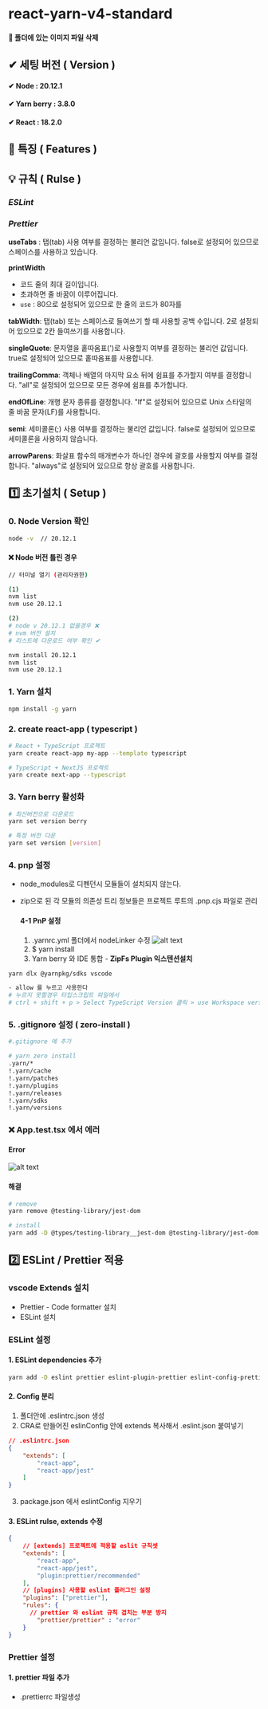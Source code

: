 # react-yarn-v4-standard
#### 🛒 폴더에 있는 이미지 파일 삭제

## ✔ 세팅 버전 ( Version )

#### ✔ **Node** : 20.12.1

#### ✔ **Yarn berry** : 3.8.0

#### ✔ **React** : 18.2.0

## 📖 특징 ( Features )


## 💡 규칙 ( Rulse )

### *ESLint*


### *Prettier*

**useTabs** : 탭(tab) 사용 여부를 결정하는 불리언 값입니다. false로 설정되어 있으므로 스페이스를 사용하고 있습니다.

**printWidth** 
- 코드 줄의 최대 길이입니다. 
- 초과하면 줄 바꿈이 이루어집니다.
- `use` : 80으로 설정되어 있으므로 한 줄의 코드가 80자를

**tabWidth**: 탭(tab) 또는 스페이스로 들여쓰기 할 때 사용할 공백 수입니다. 2로 설정되어 있으므로 2칸 들여쓰기를 사용합니다.

**singleQuote**: 문자열을 홑따옴표(')로 사용할지 여부를 결정하는 불리언 값입니다. true로 설정되어 있으므로 홑따옴표를 사용합니다.

**trailingComma**: 객체나 배열의 마지막 요소 뒤에 쉼표를 추가할지 여부를 결정합니다. "all"로 설정되어 있으므로 모든 경우에 쉼표를 추가합니다.

**endOfLine**: 개행 문자 종류를 결정합니다. "lf"로 설정되어 있으므로 Unix 스타일의 줄 바꿈 문자(LF)를 사용합니다.

**semi**: 세미콜론(;) 사용 여부를 결정하는 불리언 값입니다. false로 설정되어 있으므로 세미콜론을 사용하지 않습니다.

**arrowParens**: 화살표 함수의 매개변수가 하나인 경우에 괄호를 사용할지 여부를 결정합니다. "always"로 설정되어 있으므로 항상 괄호를 사용합니다.


## 1️⃣ 초기설치 ( Setup )

### 0. Node Version 확인

```bash
node -v  // 20.12.1
```

#### ❌ Node 버전 틀린 경우

```bash
// 터미널 열기 (관리자권한)

(1)
nvm list
nvm use 20.12.1

(2)
# node v 20.12.1 없을경우 ❌
# nvm 버전 설치
# 리스트에 다운로드 여부 확인 ✔

nvm install 20.12.1
nvm list
nvm use 20.12.1
```

### 1. Yarn 설치

```bash
npm install -g yarn
```

### 2. create react-app ( typescript )

```bash
# React + TypeScript 프로젝트
yarn create react-app my-app --template typescript

# TypeScript + NextJS 프로젝트
yarn create next-app --typescript
```

### 3. Yarn berry 활성화

```bash
# 최신버전으로 다운로드
yarn set version berry

# 특정 버전 다운
yarn set version [version]
```

### 4. pnp 설정

- node_modules로 디펜던시 모듈들이 설치되지 않는다.
- zip으로 된 각 모듈의 의존성 트리 정보들은 프로젝트 루트의 .pnp.cjs 파일로 관리

  #### 4-1 PnP 설정

  1. .yarnrc.yml 폴더에서 nodeLinker 수정
     ![alt text](image.png)
  2. $ yarn install
  3. Yarn berry 와 IDE 통합 - **ZipFs Plugin 익스텐션설치**

```bash
yarn dlx @yarnpkg/sdks vscode

- allow 를 누르고 사용한다
# 누르지 못할경우 타입스크립트 파일에서
# ctrl + shift + p > Select TypeScript Version 클릭 > use Workspace version 클릭
```

### 5. .gitignore 설정 ( zero-install )

```bash
#.gitignore 에 추가

# yarn zero install
.yarn/*
!.yarn/cache
!.yarn/patches
!.yarn/plugins
!.yarn/releases
!.yarn/sdks
!.yarn/versions
```

### ❌ App.test.tsx 에서 에러

#### Error

![alt text](image-1.png)

#### 해결

```bash
# remove
yarn remove @testing-library/jest-dom

# install
yarn add -D @types/testing-library__jest-dom @testing-library/jest-dom
```

## 2️⃣ ESLint / Prettier 적용
### vscode Extends 설치
- Prettier - Code formatter 설치 
- ESLint 설치

### ESLint 설정 

#### 1. ESLint dependencies 추가 
```bash
yarn add -D eslint prettier eslint-plugin-prettier eslint-config-prettier eslint-plugin-react eslint-config-react-app
```

#### 2. Config 분리 

1. 폴더안에 .eslintrc.json 생성
2. CRA로 만들어진 eslinConfig 안에 extends 복사해서 .eslint.json 붙여넣기

```json
// .eslintrc.json
{
    "extends": [
        "react-app",
        "react-app/jest"
    ]
}
```

3. package.json 에서 eslintConfig 지우기

#### 3. ESLint rulse, extends 수정 
```json
{
    // [extends] 프로젝트에 적용할 eslit 규칙셋
    "extends": [
        "react-app",
        "react-app/jest",
        "plugin:prettier/recommended"
    ],
    // [plugins] 사용할 eslint 플러그인 설정
    "plugins": ["prettier"],
    "rules": {
      // prettier 와 eslint 규칙 겹치는 부분 방지
        "prettier/prettier" : "error"
    }
}
```

### Prettier 설정 
#### 1. prettier 파일 추가 
- .prettierrc 파일생성

